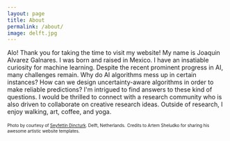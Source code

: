 ```yaml
---
layout: page
title: About
permalink: /about/
image: delft.jpg
---
```



Alo! Thank you for taking the time to visit my website! My name is Joaquin Alvarez Galnares. I was born and raised in Mexico. I have an insatiable curiosity for machine learning. Despite the recent prominent progress in AI, many challenges remain. Why do AI algorithms mess up in certain instances? How can we design uncertainty-aware algorithms in order to make reliable predictions? I'm intrigued to find answers to these kind of questions. I would be thrilled to connect with a research community who is also driven to collaborate on creative research ideas. Outside of research, I enjoy walking, art, coffee, and yoga.




<sub><sup>Photo by courtesy of  [Seyfettin Dincturk](https://unsplash.com/@dincturk). Delft, Netherlands.</sup></sub>
<sub><sup>Credits to Artem Sheludko for sharing his awesome artistic website templates.</sup></sub>
<!---  By courtesy of https://unsplash.com/@mariuschristensen, Marius Christensen. -->
